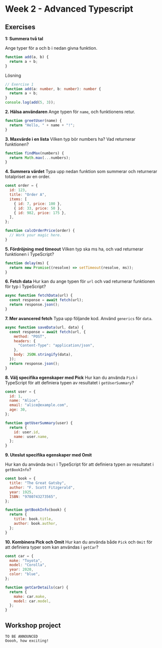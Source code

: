 # Week 2 - Advanced Typescript

## Exercises

**1: Summera två tal**

Ange typer för a och b i nedan givna funktion.

```javascript
function add(a, b) {
  return a + b;
}
```
Lösning
```ts
// Exercise 1 
function add(a: number, b: number): number {
  return a + b;
}
console.log(add(5, 3));
```

**2. Hälsa användaren**
Ange typen för `name`, och funktionens retur.

```javascript
function greetUser(name) {
  return "Hello, " + name + "!";
}
```

**3. Maxvärde i en lista**
Vilken typ bör numbers ha? Vad returnerar funktionen?

```javascript
function findMax(numbers) {
  return Math.max(...numbers);
}
```

**4. Summera värdet**
Typa upp nedan funktion som summerar och returnerar totalpriset av en order.

```javascript
const order = {
  id: 123,
  title: "Order A",
  items: [
    { id: 7, price: 100 },
    { id: 33, price: 50 },
    { id: 982, price: 175 },
  ],
};

function calcOrderPrice(order) {
  // Work your magic here.
}
```

**5. Fördröjning med timeout**
Vilken typ ska ms ha, och vad returnerar funktionen i TypeScript?

```javascript
function delay(ms) {
  return new Promise((resolve) => setTimeout(resolve, ms));
}
```

**6. Fetch data**
Hur kan du ange typen för `url` och vad returnerar funktionen för typ i TypeScript?

```javascript
async function fetchData(url) {
  const response = await fetch(url);
  return response.json();
}
```

**7. Mer avancered fetch**
Typa upp följande kod. Använd `generics` för `data`.

```javascript
async function saveData(url, data) {
  const response = await fetch(url, {
    method: "POST",
    headers: {
      "Content-Type": "application/json",
    },
    body: JSON.stringify(data),
  });
  return response.json();
}
```

**8. Välj specifika egenskaper med Pick**
Hur kan du använda `Pick` i TypeScript för att definiera typen av resultatet i `getUserSummary`?

```javascript
const user = {
  id: 1,
  name: "Alice",
  email: "alice@example.com",
  age: 30,
};

function getUserSummary(user) {
  return {
    id: user.id,
    name: user.name,
  };
}
```

**9. Uteslut specifika egenskaper med Omit**

Hur kan du använda `Omit` i TypeScript för att definiera typen av resultatet i `getBookInfo`?

```javascript
const book = {
  title: "The Great Gatsby",
  author: "F. Scott Fitzgerald",
  year: 1925,
  ISBN: "9780743273565",
};

function getBookInfo(book) {
  return {
    title: book.title,
    author: book.author,
  };
}
```

**10. Kombinera Pick och Omit**
Hur kan du använda både `Pick` och `Omit` för att definiera typer som kan användas i `getCar`?

```javascript
const car = {
  make: "Toyota",
  model: "Corolla",
  year: 2020,
  color: "blue",
};

function getCarDetails(car) {
  return {
    make: car.make,
    model: car.model,
  };
}
```

## Workshop project

```
TO BE ANNOUNCED
Ooooh, how exciting!
```